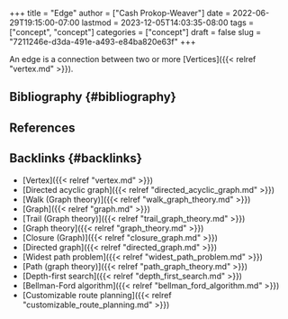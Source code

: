 +++
title = "Edge"
author = ["Cash Prokop-Weaver"]
date = 2022-06-29T19:15:00-07:00
lastmod = 2023-12-05T14:03:35-08:00
tags = ["concept", "concept"]
categories = ["concept"]
draft = false
slug = "7211246e-d3da-491e-a493-e84ba820e63f"
+++

An edge is a connection between two or more [Vertices]({{< relref "vertex.md" >}}).


## Bibliography {#bibliography}

## References

<style>.csl-entry{text-indent: -1.5em; margin-left: 1.5em;}</style><div class="csl-bib-body">
</div>


## Backlinks {#backlinks}

-   [Vertex]({{< relref "vertex.md" >}})
-   [Directed acyclic graph]({{< relref "directed_acyclic_graph.md" >}})
-   [Walk (Graph theory)]({{< relref "walk_graph_theory.md" >}})
-   [Graph]({{< relref "graph.md" >}})
-   [Trail (Graph theory)]({{< relref "trail_graph_theory.md" >}})
-   [Graph theory]({{< relref "graph_theory.md" >}})
-   [Closure (Graph)]({{< relref "closure_graph.md" >}})
-   [Directed graph]({{< relref "directed_graph.md" >}})
-   [Widest path problem]({{< relref "widest_path_problem.md" >}})
-   [Path (graph theory)]({{< relref "path_graph_theory.md" >}})
-   [Depth-first search]({{< relref "depth_first_search.md" >}})
-   [Bellman-Ford algorithm]({{< relref "bellman_ford_algorithm.md" >}})
-   [Customizable route planning]({{< relref "customizable_route_planning.md" >}})
